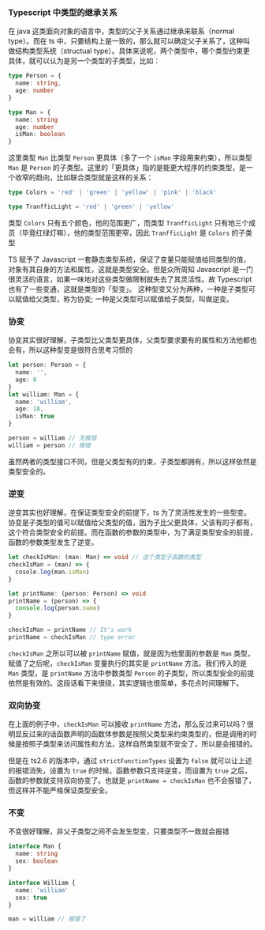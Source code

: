 ### Typescript 中类型的继承关系
在 java 这类面向对象的语言中，类型的父子关系通过继承来联系（normal type）。而在 ts 中，只要结构上是一致的，那么就可以确定父子关系了，这种叫做结构类型系统（structual type）。具体来说呢，两个类型中，哪个类型约束更具体，就可以认为是另一个类型的子类型，比如：

```ts
type Person = {
  name: string,
  age: number
}

type Man = {
  name: string
  age: number
  isMan: boolean
}
```

这里类型 `Man` 比类型 `Person` 更具体（多了一个 `isMan` 字段用来约束），所以类型 `Man` 是 `Person` 的子类型。这里的「更具体」指的是能更大程序的约束类型，是一个收窄的趋向，比如联合类型就是这样的关系：

```ts
type Colors = 'red' | 'green' | 'yellow' | 'pink' | 'black'

type TranfficLight = 'red' | 'green' | 'yellow'
```

类型 `Colors` 只有五个颜色，他的范围更广，而类型 `TranfficLight` 只有地三个成员（毕竟红绿灯嘛），他的类型范围更窄，因此 `TranfficLight` 是 `Colors` 的子类型

TS 赋予了 Javascript 一套静态类型系统，保证了变量只能赋值给同类型的值，对象有其自身的方法和属性，这就是类型安全。但是众所周知 Javascript 是一门很灵活的语言，如果一味地对这些类型做限制就失去了其灵活性。故 Typescript 也有了一些变通，这就是类型的「型变」。
这种型变又分为两种，一种是子类型可以赋值给父类型，称为协变; 一种是父类型可以赋值给子类型，叫做逆变。

### 协变
协变其实很好理解，子类型比父类型更具体，父类型要求要有的属性和方法他都也会有，所以这种型变是很符合思考习惯的

```ts
let person: Person = {
  name: '',
  age: 0
}
let william: Man = {
  name: 'william',
  age: 18,
  isMan: true
}

person = william // 无报错
william = person // 报错
```

虽然两者的类型接口不同，但是父类型有的约束，子类型都拥有，所以这样依然是类型安全的。

### 逆变
逆变其实也好理解，在保证类型安全的前提下，ts 为了灵活性发生的一些型变。协变是子类型的值可以赋值给父类型的值，因为子比父更具体，父该有的子都有，这个符合类型安全的前提。而在函数的参数的类型中，为了满足类型安全的前提，函数的参数类型发生了逆变。

```ts
let checkIsMan: (man: Man) => void // 这个类型于函数的类型
checkIsMan = (man) => {
  cosole.log(man.isMan)
}

let printName: (person: Person) => void
printName = (person) => {
  console.log(person.name)
}

checkIsMan = printName // It's work
printName = checkIsMan // type error
```

`checkIsMan` 之所以可以被 `printName` 赋值，就是因为他里面的参数是 `Man` 类型，赋值了之后呢，`checkIsMan` 变量执行的其实是 `printName` 方法。我们传入的是 `Man` 类型，是 `printName` 方法中参数类型 `Person` 的子类型，所以类型安全的前提依然是有效的。这段话看下来很绕，其实逻辑也很简单，多花点时间理解下。

### 双向协变
在上面的例子中，`checkIsMan` 可以接收 `printName` 方法，那么反过来可以吗？很明显反过来的话函数声明的函数体参数是按照父类型来约束类型的，但是调用的时候是按照子类型来访问属性和方法，这样自然类型就不安全了，所以是会报错的。

但是在 ts2.6 的版本中，通过 `strictFunctionTypes` 设置为 `false` 就可以让上述的报错消失，设置为 `true` 的时候，函数参数只支持逆变，而设置为 `true` 之后，函数的参数就支持双向协变了。也就是 `printName = checkIsMan` 也不会报错了，但这样并不能严格保证类型安全。

### 不变
不变很好理解，非父子类型之间不会发生型变，只要类型不一致就会报错

```ts
interface Man {
  name: string
  sex: boolean
}

interface William {
  name: 'william'
  sex: true
}

man = william // 报错了
```


